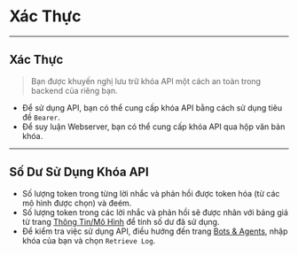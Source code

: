 
 Xác Thực
=======================

---

##  Xác Thực

>Bạn được khuyến nghị lưu trữ khóa API một cách an toàn trong backend của riêng bạn.

- Để sử dụng API, bạn có thể cung cấp khóa API bằng cách sử dụng tiêu đề `Bearer`.
- Để suy luận Webserver, bạn có thể cung cấp khóa API qua hộp văn bản khóa.

---

##  Số Dư Sử Dụng Khóa API

- Số lượng token trong từng lời nhắc và phản hồi được token hóa (từ các mô hình được chọn) và đeém.
- Số lượng token trong các lời nhắc và phản hồi sẽ được nhân với bảng giá từ trang [Thông Tin/Mô Hình](https://professorparakeet.com/frontend/model) để tính số dư đã sử dụng.
- Để kiểm tra việc sử dụng API, điều hướng đến trang [Bots & Agents](https://professorparakeet.com/frontend/hub), nhập khóa của bạn và chọn `Retrieve Log`.